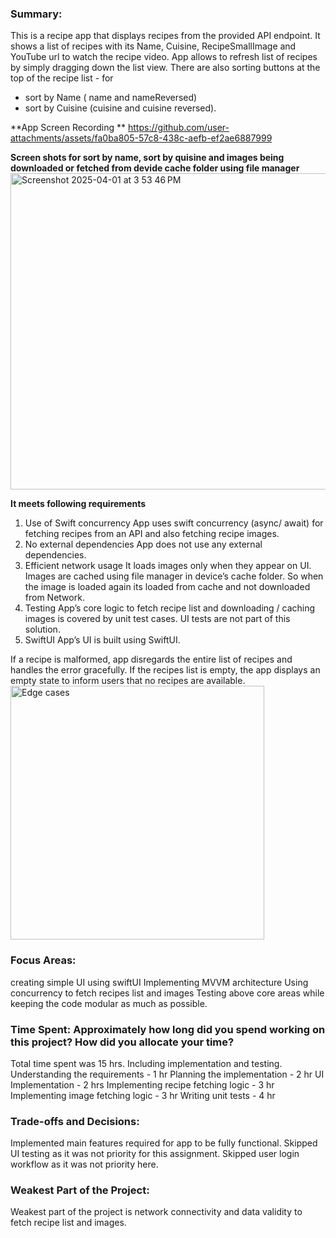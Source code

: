 ### Summary: 
This is a recipe app that displays recipes from the provided API endpoint.
It shows a list of recipes with its Name, Cuisine, RecipeSmallImage and YouTube url to watch the recipe video.
App allows to refresh list of recipes by simply dragging down the list view. 
There are also sorting buttons at the top of the recipe list - for
-  sort by Name ( name and nameReversed)  
-  sort by Cuisine (cuisine and cuisine reversed). 

**App Screen Recording **
https://github.com/user-attachments/assets/fa0ba805-57c8-438c-aefb-ef2ae6887999

**Screen shots for sort by name, sort by quisine and images being downloaded or fetched from devide cache folder using file manager**
<img width="506" alt="Screenshot 2025-04-01 at 3 53 46 PM" src="https://github.com/user-attachments/assets/e93f5d3b-6ff2-47f6-a792-f0523598cc5c" />

**It meets following requirements**
1. Use of Swift concurrency
	App uses swift concurrency (async/ await) for fetching recipes from an API and also fetching recipe images. 
  2. No external dependencies 
	App does not use any external dependencies.
3. Efficient network usage
       It loads images only when they appear on UI. 
       Images are cached using file manager in device’s cache folder. So when the image is loaded again its loaded from cache and not downloaded from
       Network.
4. Testing
       App’s core logic to fetch recipe list and downloading / caching images is covered by unit test cases. 
       UI tests are not part of this solution.
5. SwiftUI
	App’s UI is built using SwiftUI.

If a recipe is malformed, app disregards the entire list of recipes and handles the error gracefully. If the recipes list is empty, the app displays an empty state to inform users that no recipes are available.
<img width="406" alt="Edge cases" src="https://github.com/user-attachments/assets/611d57bd-aad1-42a6-9dcc-990027c64897" />



### Focus Areas: 
creating simple UI using swiftUI
Implementing MVVM architecture
Using concurrency to fetch recipes list and images
Testing above core areas while keeping the code modular as much as possible.


### Time Spent: Approximately how long did you spend working on this project? How did you allocate your time?
Total time spent was 15 hrs. Including implementation and testing.
Understanding the requirements - 1 hr
Planning the implementation - 2 hr
UI Implementation - 2 hrs
Implementing recipe fetching logic - 3 hr 
Implementing image fetching logic - 3 hr
Writing unit tests - 4 hr

### Trade-offs and Decisions: 
Implemented main features required for app to be fully functional.
Skipped UI testing as it was not priority for this assignment.
Skipped user login workflow as it was not priority here.

### Weakest Part of the Project: 
Weakest part of the project is network connectivity and data validity to fetch recipe list and images. 



